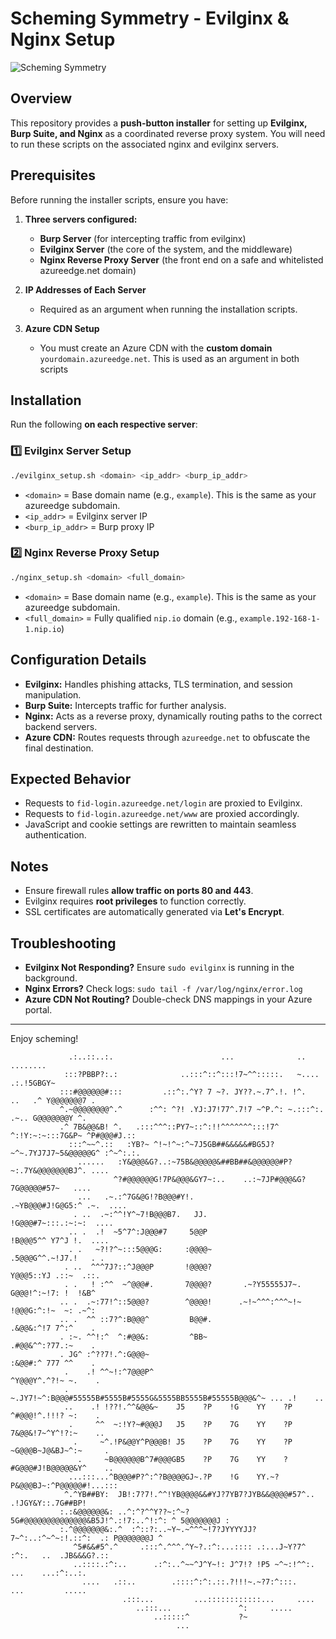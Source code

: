 # Scheming Symmetry - Evilginx & Nginx Setup

![Scheming Symmetry](https://tcgplayer-cdn.tcgplayer.com/product/537729_in_1000x1000.jpg)

## Overview
This repository provides a **push-button installer** for setting up **Evilginx, Burp Suite, and Nginx** as a coordinated reverse proxy system. You will need to run these scripts on the associated nginx and evilginx servers.

## Prerequisites
Before running the installer scripts, ensure you have:

1. **Three servers configured:**
   - **Burp Server** (for intercepting traffic from evilginx)
   - **Evilginx Server** (the core of the system, and the middleware)
   - **Nginx Reverse Proxy Server** (the front end on a safe and whitelisted azureedge.net domain)

2. **IP Addresses of Each Server**
   - Required as an argument when running the installation scripts.

3. **Azure CDN Setup**
   - You must create an Azure CDN with the **custom domain** `yourdomain.azureedge.net`. This is used as an argument in both scripts

## Installation
Run the following **on each respective server**:

### **1️⃣ Evilginx Server Setup**
```sh
./evilginx_setup.sh <domain> <ip_addr> <burp_ip_addr>
```
- `<domain>` = Base domain name (e.g., `example`). This is the same as your azureedge subdomain.
- `<ip_addr>` = Evilginx server IP
- `<burp_ip_addr>` = Burp proxy IP

### **2️⃣ Nginx Reverse Proxy Setup**
```sh
./nginx_setup.sh <domain> <full_domain>
```
- `<domain>` = Base domain name (e.g., `example`). This is the same as your azureedge subdomain.
- `<full_domain>` = Fully qualified `nip.io` domain (e.g., `example.192-168-1-1.nip.io`)

## Configuration Details
- **Evilginx:** Handles phishing attacks, TLS termination, and session manipulation.
- **Burp Suite:** Intercepts traffic for further analysis.
- **Nginx:** Acts as a reverse proxy, dynamically routing paths to the correct backend servers.
- **Azure CDN:** Routes requests through `azureedge.net` to obfuscate the final destination.

## Expected Behavior
- Requests to `fid-login.azureedge.net/login` are proxied to Evilginx.
- Requests to `fid-login.azureedge.net/www` are proxied accordingly.
- JavaScript and cookie settings are rewritten to maintain seamless authentication.

## Notes
- Ensure firewall rules **allow traffic on ports 80 and 443**.
- Evilginx requires **root privileges** to function correctly.
- SSL certificates are automatically generated via **Let's Encrypt**.

## Troubleshooting
- **Evilginx Not Responding?** Ensure `sudo evilginx` is running in the background.
- **Nginx Errors?** Check logs: `sudo tail -f /var/log/nginx/error.log`
- **Azure CDN Not Routing?** Double-check DNS mappings in your Azure portal.

---

Enjoy scheming!
```
             .:..::..:.                        ...              ..            ........              
            :::?PBBP?:.:              ..:::^::^:::!7~^^:::::.   ~....       .:.!5GBGY~              
           :::#@@@@@@#:::         .::^:.^Y? 7 ~?. JY??.~.7^.!. !^.    ..   .^ Y@@@@@@@7 .           
           ^.~@@@@@@@@^.^      :^^: ^?! .YJ:J7!77^.7!7 ~^P.^: ~.:::^:.   .~.. G@@@@@@@Y ^.          
           .^ 7B&@@&B! ^.   .:::^^^::PY7~::^:!!^^^^^^^:::!7^ ^:!Y:~:~:::7G&P~ ^P#@@@#J.::           
             :::^~~^.::   :YB?~ ^!~!^~:^~7J5GB##&&&&&#BG5J?~^~.7YJ7J7~5&@@@@@G^ :^~^:.:.            
               ......   :Y&@@@&G?..:~75B&@@@@@&##BB##&@@@@@@#P?~:.7Y&@@@@@@@BJ^. ....               
                       ^?#@@@@@@G!7P&@@@&GY7~:..    ..:~7JP#@@@&G?7G@@@@@#57~   ....                
               ...   .~.:^7G&@G!?B@@@#Y!.                  .~YB@@@#J!G@G5:^ .~.  ....               
              . ..  .~:^^!Y^~7!B@@@B7.   JJ.                   !G@@@#7~:::.:~:~:  ....              
             .. .  .!  ~5^7^:J@@@#7     5@@P                     !B@@@5^^ Y7^J !.  ....             
             . .   ~?!?^~:::5@@@G:     :@@@@~                     .5@@@G^^.~!J7.!   . .             
            . ..  ^^^7J?::^J@@@P       !@@@@?                       Y@@@5::YJ .::~  .::.            
            . .   ! :^^  ~^@@@#.       7@@@@?       .~?Y55555J7~.    G@@@!^:~!7: !  !&B^            
           .. .  .~:77!^::5@@@?        ^@@@@!      .~!~^^^:^^^~!~    !@@@G:^:!~  ~: .~^:            
           .. .  ^^ ::7?^:B@@@^         B@@#.                        .&@@&:^!7 7^:^    .            
           . :~. ^^!:^  ^:#@@&:         ^BB~                         .#@@&^^:?77.:~    .            
           . JG^ :^??7!.^:G@@@~                                      :&@@#:^ 777 ^^    .            
            .    .! ^^~!:^7@@@P^                                    ^Y@@@Y^.^?!~ ~.    .            
            .     ~.JY7!~^:B@@@#55555B#5555B#5555G&5555BB5555B#55555B@@@&^~ ... .!    ..            
            ..    .! !??!.^^&@@&~    J5    ?P    !G    YY    ?P    ^#@@@!^.!!!? ~:    .             
             .     ^^  ~:!Y?~#@@@J   J5    ?P    7G    YY    ?P   7&@@&!7~^Y^!?:~    ..             
              .     ~^.!P&@@Y^P@@@B! J5    ?P    7G    YY    ?P ~G@@@B~J@&BJ~^:~     .              
               .     ~B@@@@@@B^7#@@@GB5    ?P    7G    YY    ?#G@@@#J!B@@@@@&Y^    ..               
             ...:::...^B@@@#P?^:^?B@@@@GJ~.?P    !G    YY.~?P&@@@BJ~:^P@@@@@#!...:::                
            ^.^YB##BY:  JB!:7?7!.^^!YB@@@@&&#YJ?7YB7?JYB&&@@@@#57^.. .!JGY&Y::.7G##BP!              
           :.:&@@@@@@&: ..^:^?^^Y??~:^~?5G#@@@@@@@@@@@@@@&B5J!^.:!7:..^!:^: ^ 5@@@@@@@J :           
           :.^@@@@@@@&:.^  :^::?:..~Y~.~^^^~!7?JYYYYJJ?7~^:..:^~^~:!.::^:  .: P@@@@@@@J ^           
              ^5#&&#5^.^     .:::^.^^^.^Y~?.:^:...:::: .:...J~Y?7^ :^:.   ..  .JB&&&G?.::           
              ..::::.:^:..      .:^:..^~~^J^Y~!: J^7!? !P5 ~^~:!^^:.   ...    ...:^:..:.            
                ....   .::..        .::::^:^:.::.?!!!~.~?7:^:::.    ...         .....               
                         .:::...         ...::::::::::::...     ....                                
                            ..:::...               ^:     .....                                     
                                ..:::::^           ?~                                               
                                     ...                                                            
                                                                                                    
```
